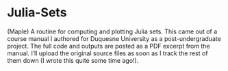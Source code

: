 # Julia-Sets
(Maple) A routine for computing and plotting Julia sets. This came out of a course manual I authored for Duquesne University as a post-undergraduate project. The full code and outputs are posted as a PDF excerpt from the manual. I’ll upload the original source files as soon as I track the rest of them down (I wrote this quite some time ago!).

